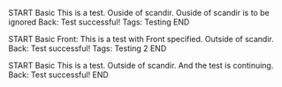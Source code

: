 <!-- NOT A CARD BECAUSE ITS OUTSIDE OF SCANDIR -->
START
Basic
This is a test. Ouside of scandir.
Ouside of scandir is to be ignored
Back: Test successful!
Tags: Testing
END

<!-- NOT A CARD BECAUSE ITS OUTSIDE OF SCANDIR -->
START
Basic
Front: This is a test with Front specified. Outside of scandir.
Back: Test successful!
Tags: Testing 2
END

<!-- NOT A CARD BECAUSE ITS OUTSIDE OF SCANDIR -->
START
Basic
This is a test. Outside of scandir.
And the test is continuing.
Back: Test successful!
END
